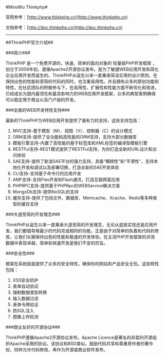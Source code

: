 ﻿#MinoWu Thinkphp#

官网参考：[http://www.thinkphp.cn](http://www.thinkphp.cn)

文档参考：[http://doc.thinkphp.cn](http://doc.thinkphp.cn)

---------------------------------

##ThinkPHP官方介绍##

###简介###

ThinkPHP 是一个免费开源的，快速、简单的面向对象的 轻量级PHP开发框架 ，创立于2006年初，遵循Apache2开源协议发布，是为了敏捷WEB应用开发和简化企业应用开发而诞生的。ThinkPHP从诞生以来一直秉承简洁实用的设计原则，在保持出色的性能和至简的代码的同时，也注重易用性。并且拥有众多的原创功能和特性，在社区团队的积极参与下，在易用性、扩展性和性能方面不断优化和改进，已经成长为国内最领先和最具影响力的WEB应用开发框架，众多的典型案例确保可以稳定用于商业以及门户级的开发。

###全面的WEB开发特性支持###

最新的ThinkPHP为WEB应用开发提供了强有力的支持，这些支持包括：

1. MVC支持-基于模型（M）、视图（V）、控制器（C）的设计模式
2. ORM支持-提供了全功能和高性能的ORM支持，支持大部分数据库
3. 模板引擎支持-内置了高性能的基于标签库和XML标签的编译型模板引擎
4. RESTFul支持-REST模式提供了RESTFul支持，为你打造全新的URL设计和访问体验
5. SAE支持-提供了新浪SAE平台的强力支持，具备“横跨性”和“平滑性”，支持本地化开发和调试以及部署切换，打造全新的SAE开发体验
6. CLI支持-支持基于命令行的应用开发
7. AMF支持-支持Flex开发和Flash通讯，打造互联网富应用
8. PHPRPC支持-提供基于PHPRpc的WEBService解决方案
9. MongoDb支持-提供NoSQL的支持
10. 缓存支持-提供了包括文件、数据库、Memcache、Xcache、Redis等多种类型的缓存支持

###大道至简的开发理念###

ThinkPHP从诞生以来一直秉承大道至简的开发理念，无论从底层实现还是应用开发，我们都倡导用最少的代码完成相同的功能，正是由于对简单的执着和代码的修炼，让我们长期保持出色的性能和极速的开发体验。在主流PHP开发框架的评测数据中表现卓越，简单和快速开发是我们不变的宗旨。


###安全性###

框架在系统层面提供了众多的安全特性，确保你的网站和产品安全无忧。这些特性包括：

1. XSS安全防护
2. 表单自动验证
3. 强制数据类型转换
4. 输入数据过滤
5. 表单令牌验证
6. 防SQL注入
7. 图像上传检测

###商业友好的开源协议###

ThinkPHP遵循Apache2开源协议发布。Apache Licence是著名的非盈利开源组织Apache采用的协议。该协议和BSD类似，鼓励代码共享和尊重原作者的著作权，同样允许代码修改，再作为开源或商业软件发布。